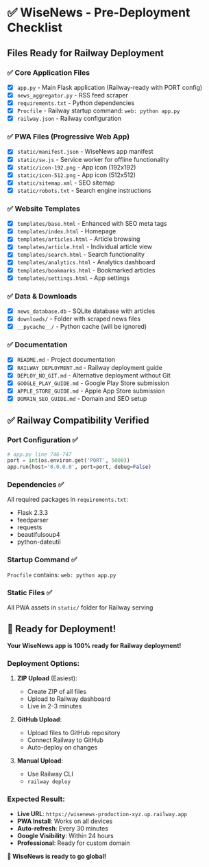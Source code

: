 # ✅ WiseNews - Pre-Deployment Checklist

## Files Ready for Railway Deployment

### ✅ Core Application Files
- [x] `app.py` - Main Flask application (Railway-ready with PORT config)
- [x] `news_aggregator.py` - RSS feed scraper
- [x] `requirements.txt` - Python dependencies
- [x] `Procfile` - Railway startup command: `web: python app.py`
- [x] `railway.json` - Railway configuration

### ✅ PWA Files (Progressive Web App)
- [x] `static/manifest.json` - WiseNews app manifest
- [x] `static/sw.js` - Service worker for offline functionality
- [x] `static/icon-192.png` - App icon (192x192)
- [x] `static/icon-512.png` - App icon (512x512)
- [x] `static/sitemap.xml` - SEO sitemap
- [x] `static/robots.txt` - Search engine instructions

### ✅ Website Templates
- [x] `templates/base.html` - Enhanced with SEO meta tags
- [x] `templates/index.html` - Homepage
- [x] `templates/articles.html` - Article browsing
- [x] `templates/article.html` - Individual article view
- [x] `templates/search.html` - Search functionality
- [x] `templates/analytics.html` - Analytics dashboard
- [x] `templates/bookmarks.html` - Bookmarked articles
- [x] `templates/settings.html` - App settings

### ✅ Data & Downloads
- [x] `news_database.db` - SQLite database with articles
- [x] `downloads/` - Folder with scraped news files
- [x] `__pycache__/` - Python cache (will be ignored)

### ✅ Documentation
- [x] `README.md` - Project documentation
- [x] `RAILWAY_DEPLOYMENT.md` - Railway deployment guide
- [x] `DEPLOY_NO_GIT.md` - Alternative deployment without Git
- [x] `GOOGLE_PLAY_GUIDE.md` - Google Play Store submission
- [x] `APPLE_STORE_GUIDE.md` - Apple App Store submission
- [x] `DOMAIN_SEO_GUIDE.md` - Domain and SEO setup

## ✅ Railway Compatibility Verified

### Port Configuration ✅
```python
# app.py line 746-747
port = int(os.environ.get('PORT', 5000))
app.run(host='0.0.0.0', port=port, debug=False)
```

### Dependencies ✅
All required packages in `requirements.txt`:
- Flask 2.3.3
- feedparser
- requests
- beautifulsoup4
- python-dateutil

### Startup Command ✅
`Procfile` contains: `web: python app.py`

### Static Files ✅
All PWA assets in `static/` folder for Railway serving

## 🚀 Ready for Deployment!

**Your WiseNews app is 100% ready for Railway deployment!**

### Deployment Options:

1. **ZIP Upload** (Easiest):
   - Create ZIP of all files
   - Upload to Railway dashboard
   - Live in 2-3 minutes

2. **GitHub Upload**:
   - Upload files to GitHub repository
   - Connect Railway to GitHub
   - Auto-deploy on changes

3. **Manual Upload**:
   - Use Railway CLI
   - `railway deploy`

### Expected Result:
- **Live URL**: `https://wisenews-production-xyz.up.railway.app`
- **PWA Install**: Works on all devices
- **Auto-refresh**: Every 30 minutes
- **Google Visibility**: Within 24 hours
- **Professional**: Ready for custom domain

**🎉 WiseNews is ready to go global!**
